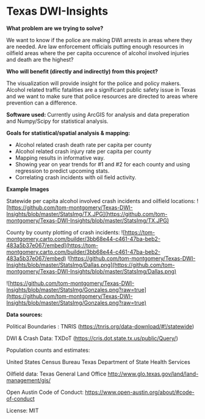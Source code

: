 # Texas DWI-Insights

<b> What problem are we trying to solve? </b>

We want to know if the police are making DWI arrests in areas where they are needed. Are law enforcement officials putting enough resources in oilfield areas where the per capita occurence of alcohol involved injuries and death are the highest?

<b>Who will benefit (directly and indirectly) from this project?</b>

The visualization will provide insight for the police and policy makers. Alcohol related traffic fatalities are a significant public safety issue in Texas and we want to make sure that police resources are directed to areas where prevention can a difference.



<b> Software used: </b>
Currently using ArcGIS for analysis and data preperation and Numpy/Scipy for statistical analysis.


<b/> Goals for statistical/spatial analysis & mapping:</b>

- Alcohol related crash death rate per capita per county
- Alcohol related crash injury rate per capita per county
- Mapping results in informative way.
- Showing year on year trends for #1 and #2 for each county and using regression to predict upcoming stats.
- Correlating crash incidents with oil field activity.

<b/> Example Images </b>

Statewide per capita alcohol involved crash incidents and oilfield locations:
![https://github.com/tom-montgomery/Texas-DWI-Insights/blob/master/StatsImg/TX.JPG](https://github.com/tom-montgomery/Texas-DWI-Insights/blob/master/StatsImg/TX.JPG)


County by county plotting of crash incidents:
![https://tom-montgomery.carto.com/builder/3bb68e44-c461-47ba-beb2-483a5b37e067/embed](https://tom-montgomery.carto.com/builder/3bb68e44-c461-47ba-beb2-483a5b37e067/embed)
![https://github.com/tom-montgomery/Texas-DWI-Insights/blob/master/StatsImg/Dallas.png](https://github.com/tom-montgomery/Texas-DWI-Insights/blob/master/StatsImg/Dallas.png)


![https://github.com/tom-montgomery/Texas-DWI-Insights/blob/master/StatsImg/Gonzales.png?raw=true](https://github.com/tom-montgomery/Texas-DWI-Insights/blob/master/StatsImg/Gonzales.png?raw=true)






<b> Data sources: </b>

Political Boundaries : TNRIS (https://tnris.org/data-download/#!/statewide)

DWI & Crash Data: TXDoT (https://cris.dot.state.tx.us/public/Query/)

Population counts and estimates:

United States Census Bureau
Texas Department of State Health Services

Oilfield data: Texas General Land Office http://www.glo.texas.gov/land/land-management/gis/




Open Austin Code of Conduct:
https://www.open-austin.org/about/#code-of-conduct

License: MIT
